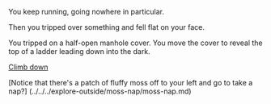 You keep running, going nowhere in particular.

Then you tripped over something and fell flat on your face.

You tripped on a half-open manhole cover. You move the cover to 
reveal the top of a ladder leading down into the dark.

[Climb down](../../../zork/zork.md)

[Notice that there's a patch of fluffy moss off to your left and go to take a nap?]
(../../../explore-outside/moss-nap/moss-nap.md)

